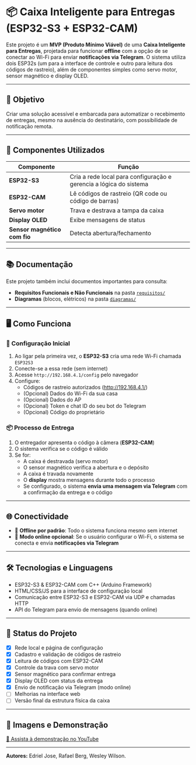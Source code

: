 # 📦 Caixa Inteligente para Entregas (ESP32-S3 + ESP32-CAM)

Este projeto é um **MVP (Produto Mínimo Viável)** de uma **Caixa Inteligente para Entregas**, projetada para funcionar **offline** com a opção de se conectar ao Wi-Fi para enviar **notificações via Telegram**. O sistema utiliza dois ESP32s (um para a interface de controle e outro para leitura dos códigos de rastreio), além de componentes simples como servo motor, sensor magnético e display OLED.

---

## 🚀 Objetivo

Criar uma solução acessível e embarcada para automatizar o recebimento de entregas, mesmo na ausência do destinatário, com possibilidade de notificação remota.

---

## 🔧 Componentes Utilizados

| Componente       | Função                                                             |
|------------------|--------------------------------------------------------------------|
| **ESP32-S3**     | Cria a rede local para configuração e gerencia a lógica do sistema |
| **ESP32-CAM**    | Lê códigos de rastreio (QR code ou código de barras)               |
| **Servo motor**  | Trava e destrava a tampa da caixa                                  |
| **Display OLED** | Exibe mensagens de status                                          |
| **Sensor magnético com fio** | Detecta abertura/fechamento                            |

---

## 📚 Documentação

Este projeto também inclui documentos importantes para consulta:

- **Requisitos Funcionais e Não Funcionais** na pasta [`requisitos/`](./requisitos)
- **Diagramas** (blocos, elétricos) na pasta [`diagramas/`](./diagramas)

---

## 🖥️ Como Funciona

### 🔧 Configuração Inicial

1. Ao ligar pela primeira vez, o **ESP32-S3** cria uma rede Wi-Fi chamada `ESP32S3`
2. Conecte-se a essa rede (sem internet)
3. Acesse `http://192.168.4.1/config` pelo navegador
4. Configure:
   - Códigos de rastreio autorizados (http://192.168.4.1/)
   - (Opcional) Dados do Wi-Fi da sua casa
   - (Opcional) Dados do AP
   - (Opcional) Token e chat ID do seu bot do Telegram
   - (Opcional) Código do proprietário 

### 📦 Processo de Entrega

1. O entregador apresenta o código à câmera (**ESP32-CAM**)
2. O sistema verifica se o código é válido
3. Se for:
   - A caixa é destravada (servo motor)
   - O sensor magnético verifica a abertura e o depósito
   - A caixa é travada novamente
   - O **display** mostra mensagens durante todo o processo
   - Se configurado, o sistema **envia uma mensagem via Telegram** com a confirmação da entrega e o código

---

## 🌐 Conectividade

- 🔌 **Offline por padrão**: Todo o sistema funciona mesmo sem internet
- 📲 **Modo online opcional**: Se o usuário configurar o Wi-Fi, o sistema se conecta e envia **notificações via Telegram**

---

## 🛠️ Tecnologias e Linguagens

- ESP32-S3 & ESP32-CAM com C++ (Arduino Framework)
- HTML/CSS/JS para a interface de configuração local
- Comunicação entre ESP32-S3 e ESP32-CAM via UDP e chamadas HTTP
- API do Telegram para envio de mensagens (quando online)

---

## 📍 Status do Projeto

- [x] Rede local e página de configuração
- [x] Cadastro e validação de códigos de rastreio
- [x] Leitura de códigos com ESP32-CAM
- [x] Controle da trava com servo motor
- [x] Sensor magnético para confirmar entrega
- [x] Display OLED com status da entrega
- [x] Envio de notificação via Telegram (modo online)
- [ ] Melhorias na interface web
- [ ] Versão final da estrutura física da caixa

---

## 📸 Imagens e Demonstração

[🎥 Assista à demonstração no YouTube](https://www.youtube.com/watch?v=gez-uzXpYOM)

---


**Autores:** Edriel Jose, Rafael Berg, Wesley Wilson.